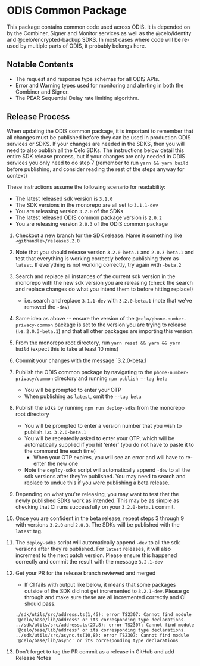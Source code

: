 # ODIS Common Package

This package contains common code used across ODIS. It is depended on by the Combiner, Signer and Monitor services as well as the @celo/identity and @celo/encrypted-backup SDKS. In most cases where code will be re-used by multiple parts of ODIS, it probably belongs here.

## Notable Contents

- The request and response type schemas for all ODIS APIs.
- Error and Warning types used for monitoring and alerting in both the Combiner and Signer.
- The PEAR Sequential Delay rate limiting algorithm.

## Release Process

When updating the ODIS common package, it is important to remember that all changes must be published before they can be used in production ODIS services or SDKS. If your changes are needed in the SDKS, then you will need to also publish all the Celo SDKs. The instructions below detail this entire SDK release process, but if your changes are only needed in ODIS services you only need to do step 7 (remember to run `yarn && yarn build` before publishing, and consider reading the rest of the steps anyway for context)

These instructions assume the following scenario for readability:

- The latest released sdk version is `3.1.0`
- The SDK versions in the monorepo are all set to `3.1.1-dev`
- You are releasing version `3.2.0` of the SDKs
- The latest released ODIS common package version is `2.0.2`
- You are releasing version `2.0.3` of the ODIS common package

1. Checkout a new branch for the SDK release. Name it something like `<githandle>/release3.2.0`
2. Note that you should release version `3.2.0-beta.1` and `2.0.3-beta.1` and test that everything is working correctly before publishing them as `latest`. If everything is not working correctly, try again with `-beta.2`
3. Search and replace all instances of the current sdk version in the monorepo with the new sdk version you are releasing (check the search and replace changes do what you intend them to before hitting replace!)
    - i.e. search and replace `3.1.1-dev` with `3.2.0-beta.1` (note that we’ve removed the `-dev`)
4. Same idea as above -- ensure the version of the `@celo/phone-number-privacy-common` package is set to the version you are trying to release (i.e. `2.0.3-beta.1`) and that all other packages are importing this version.
5. From the monorepo root directory, run `yarn reset && yarn && yarn build` (expect this to take at least 10 mins)
6. Commit your changes with the message `3.2.0-beta.1
7. Publish the ODIS common package by navigating to the `phone-number-privacy/common` directory and running `npm publish —-tag beta`
   - You will be prompted to enter your OTP
   - When publishing as `latest`, omit the `--tag beta`
8. Publish the sdks by running `npm run deploy-sdks` from the monorepo root directory
    - You will be prompted to enter a version number that you wish to publish. i.e. `3.2.0-beta.1`
    - You will be repeatedly asked to enter your OTP, which will be automatically supplied if you hit ‘enter’ (you do not have to paste it to the command line each time)
        - When your OTP expires, you will see an error and will have to re-enter the new one
    - Note the `deploy-sdks` script will automatically append `-dev` to all the sdk versions after they're published. You may need to search and replace to undue this if you were publishing a beta release.
9. Depending on what you're releasing, you may want to test that the newly published SDKs work as intended. This may be as simple as checking that CI runs successfully on your `3.2.0-beta.1` commit.
10. Once you are confident in the beta release, repeat steps 3 through 9 with versions `3.2.0` and `2.0.3`. The SDKs will be published with the `latest` tag.
11. The `deploy-sdks` script will automatically append `-dev` to all the sdk versions after they're published. For `latest` releases, it will also increment to the next patch version. Please ensure this happened correctly and commit the result with the message `3.2.1-dev`
12. Get your PR for the release branch reviewed and merged
    - If CI fails with output like below, it means that some packages outside of the SDK did not get incremented to `3.2.1-dev`. Please go through and make sure these are all incremented correctly and CI should pass.

    ```
    ./sdk/utils/src/address.ts(1,46): error TS2307: Cannot find module '@celo/base/lib/address' or its corresponding type declarations.
    ../sdk/utils/src/address.ts(27,8): error TS2307: Cannot find module '@celo/base/lib/address' or its corresponding type declarations.
    ../sdk/utils/src/async.ts(10,8): error TS2307: Cannot find module '@celo/base/lib/async' or its corresponding type declarations
    ```

13. Don’t forget to tag the PR commit as a release in GitHub and add Release Notes
